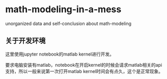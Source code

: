 # math-modeling-in-a-mess
unorganized data and self-conclusion about math-modeling


## 关于开发环境

这里使用jupyter notebook的matlab kernel进行开发。

要求电脑安装有matlab，notebook在开启kernel的时候会请求matlab相关的api支持，所以一般来说第一次打开matlab kernel时间会有点久，这个是正常现象。